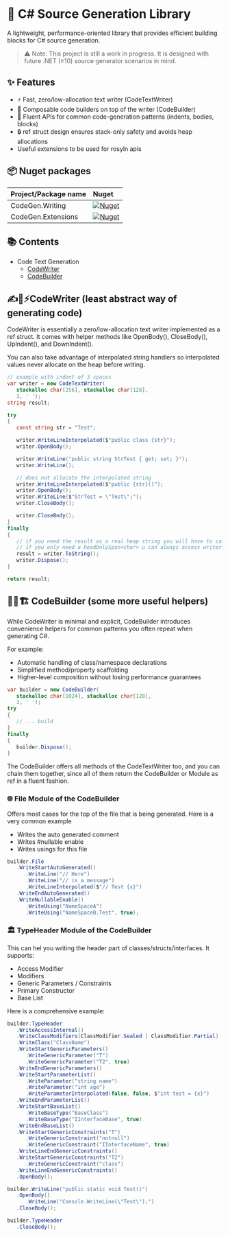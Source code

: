 
# 📝 C# Source Generation Library

A lightweight, performance-oriented library that provides efficient building blocks for C# source generation.

> ⚠️ Note: This project is still a work in progress. It is designed with future .NET (≥10) source generator scenarios in mind.

## ✨ Features

- ⚡ Fast, zero/low-allocation text writer (CodeTextWriter)
- 🧱 Composable code builders on top of the writer (CodeBuilder)
- 📝 Fluent APIs for common code-generation patterns (indents, bodies, blocks)
- 🔒 ref struct design ensures stack-only safety and avoids heap allocations
- Useful extensions to be used for rosyln apis

## 📦 Nuget packages

| Project/Package name | Nuget                |
| :-------- | :------------------------- |
| CodeGen.Writing | [![Nuget](https://img.shields.io/badge/nuget-0A66C2?style=for-the-badge&logo=nuget&logoColor=white)](https://www.nuget.org/packages/CodeGen.Writing) |
| CodeGen.Extensions | [![Nuget](https://img.shields.io/badge/nuget-0A66C2?style=for-the-badge&logo=nuget&logoColor=white)](https://www.nuget.org/packages/CodeGen.Extensions) |

## 📚 Contents 

- Code Text Generation
   - [CodeWriter](#codewriter-least-abstract-way-of-generating-code)
   - [CodeBuilder](#codebuilder-some-more-useful-helpers)

## ✍️📝⚡CodeWriter (least abstract way of generating code)

CodeWriter is essentially a zero/low-allocation text writer implemented as a ref struct.
It comes with helper methods like OpenBody(), CloseBody(), UpIndent(), and DownIndent().

You can also take advantage of interpolated string handlers so interpolated values never allocate on the heap before writing.
```C#
// example with indent of 3 spaces
var writer = new CodeTextWriter(
   stackalloc char[256], stackalloc char[128],
   3, ' ');
string result;

try
{
   const string str = "Test";

   writer.WriteLineInterpolated($"public class {str}");
   writer.OpenBody();

   writer.WriteLine("public string StrTest { get; set; }");
   writer.WriteLine();

   // does not allocate the interpolated string
   writer.WriteLineInterpolated($"public {str}()");
   writer.OpenBody();
   writer.WriteLine($"StrTest = \"Test\";");
   writer.CloseBody();

   writer.CloseBody();
}
finally
{
   // if you need the result as a real heap string you will have to call ToString
   // if you only need a ReadOnlySpan<char> u can always access writer.WrittenSpan
   result = writer.ToString();
   writer.Dispose();
}

return result;
```

## 🧱🔧🏗️ CodeBuilder (some more useful helpers)
While CodeWriter is minimal and explicit, CodeBuilder introduces convenience helpers for common patterns you often repeat when generating C#.

For example:

- Automatic handling of class/namespace declarations
- Simplified method/property scaffolding
- Higher-level composition without losing performance guarantees

```C#
var builder = new CodeBuilder(
   stackalloc char[1024], stackalloc char[128],
   3, ' ');
try 
{
   // ... build
}
finally 
{
   builder.Dispose();
}
```
The CodeBuilder offers all methods of the CodeTextWriter too, and you can chain them together, since all of them return the CodeBuilder or Module as ref in a fluent fashion.

### 🌐 File Module of the CodeBuilder
Offers most cases for the top of the file that is being generated. Here is a very common example
- Writes the auto generated comment
- Writes #nullable enable
- Writes usings for this file

```C#
builder.File
   .WriteStartAutoGenerated()
      .WriteLine("// Here")
      .WriteLine("// is a message")
      .WriteLineInterpolated($"// Test {x}")
   .WriteEndAutoGenerated()
   .WriteNullableEnable()
      .WriteUsing("NameSpaceA")
      .WriteUsing("NameSpaceB.Test", true);
```

### 🏛️ TypeHeader Module of the CodeBuilder
This can hel you writing the header part of classes/structs/interfaces. It supports:
- Access Modifier
- Modifiers
- Generic Parameters / Constraints
- Primary Constructor
- Base List

Here is a comprehensive example:
```C#
builder.TypeHeader
   .WriteAccessInternal()
   .WriteClassModifiers(ClassModifier.Sealed | ClassModifier.Partial)
   .WriteClass("ClassName")
   .WriteStartGenericParameters()
      .WriteGenericParameter("T")
      .WriteGenericParameter("T2", true)
   .WriteEndGenericParameters()
   .WriteStartParameterList()
      .WriteParameter("string name")
      .WriteParameter("int age")
      .WriteParameterInterpolated(false, false, $"int test = {x}")
   .WriteEndParameterList()
   .WriteStartBaseList()
      .WriteBaseType("BaseClass")
      .WriteBaseType("IInterfaceBase", true)
   .WriteEndBaseList()
   .WriteStartGenericConstraints("T")
      .WriteGenericConstraint("notnull")
      .WriteGenericConstraint("IInterfaceName", true)
   .WriteLineEndGenericConstraints()
   .WriteStartGenericConstraints("T2")
      .WriteGenericConstraint("class")
   .WriteLineEndGenericConstraints()
   .OpenBody();

builder.WriteLine("public static void Test()")
   .OpenBody()
      .WriteLine("Console.WriteLine(\"Test\");")
   .CloseBody();

builder.TypeHeader
   .CloseBody();
```
